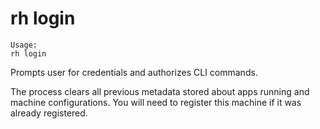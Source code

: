 # rh login

```
Usage:
rh login

```

Prompts user for credentials and authorizes CLI commands.

The process clears all previous metadata stored about apps running and machine configurations. You will need to register this machine if it was already registered.



